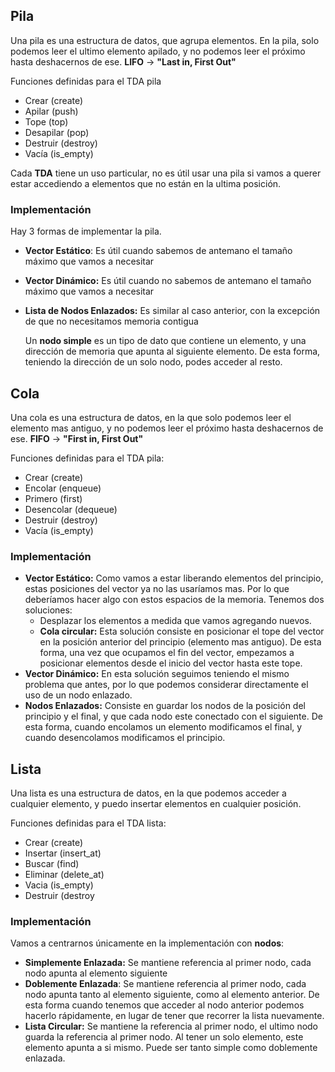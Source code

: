 ## Pila

Una pila es una estructura de datos, que agrupa elementos. En la pila, solo podemos leer el ultimo elemento apilado, y no podemos leer el próximo hasta deshacernos de ese. **LIFO** $\to$ **"Last in, First Out"**

Funciones definidas para el TDA pila

- Crear (create)
- Apilar (push)
- Tope (top)
- Desapilar (pop)
- Destruir (destroy)
- Vacía (is_empty)

Cada **TDA** tiene un uso particular, no es útil usar una pila si vamos a querer estar accediendo a elementos que no están en la ultima posición.

### Implementación

Hay 3 formas de implementar la pila.

- **Vector Estático**: Es útil cuando sabemos de antemano el tamaño máximo que vamos a necesitar
- **Vector Dinámico:** Es útil cuando no sabemos de antemano el tamaño máximo que vamos a necesitar
- **Lista de Nodos Enlazados:** Es similar al caso anterior, con la excepción de que no necesitamos memoria contigua

	Un **nodo simple** es un tipo de dato que contiene un elemento, y una dirección de memoria que apunta al siguiente elemento. De esta forma, teniendo la dirección de un solo nodo, podes acceder al resto.

## Cola

Una cola es una estructura de datos, en la que solo podemos leer el elemento mas antiguo, y no podemos leer el próximo hasta deshacernos de ese. **FIFO** $\to$ **"First in, First Out"**

Funciones definidas para el TDA pila:

- Crear (create)
- Encolar (enqueue)
- Primero (first)
- Desencolar (dequeue)
- Destruir (destroy)
- Vacía (is_empty)

### Implementación

- **Vector Estático:** Como vamos a estar liberando elementos del principio, estas posiciones del vector ya no las usaríamos mas. Por lo que deberíamos hacer algo con estos espacios de la memoria. Tenemos dos soluciones:
	- Desplazar los elementos a medida que vamos agregando nuevos.
	- **Cola circular:** Esta solución consiste en posicionar el tope del vector en la posición anterior del principio (elemento mas antiguo). De esta forma, una vez que ocupamos el fin del vector, empezamos a posicionar elementos desde el inicio del vector hasta este tope.
- **Vector Dinámico:** En esta solución seguimos teniendo el mismo problema que antes, por lo que podemos considerar directamente el uso de un nodo enlazado.
- **Nodos Enlazados:** Consiste en guardar los nodos de la posición del principio y el final, y que cada nodo este conectado con el siguiente. De esta forma, cuando encolamos un elemento modificamos el final, y cuando desencolamos modificamos el principio.

## Lista

Una lista es una estructura de datos, en la que podemos acceder a cualquier elemento, y puedo insertar elementos en cualquier posición.

Funciones definidas para el TDA lista:

- Crear (create)
- Insertar (insert_at)
- Buscar (find)
- Eliminar (delete_at)
- Vacia (is_empty)
- Destruir (destroy

### Implementación

Vamos a centrarnos únicamente en la implementación con **nodos**:

- **Simplemente Enlazada:** Se mantiene referencia al primer nodo, cada nodo apunta al elemento siguiente
- **Doblemente Enlazada**: Se mantiene referencia al primer nodo, cada nodo apunta tanto al elemento siguiente, como al elemento anterior. De esta forma cuando tenemos que acceder al nodo anterior podemos hacerlo rápidamente, en lugar de tener que recorrer la lista nuevamente.
- **Lista Circular:** Se mantiene la referencia al primer nodo, el ultimo nodo guarda la referencia al primer nodo. Al tener un solo elemento, este elemento apunta a si mismo. Puede ser tanto simple como doblemente enlazada.
